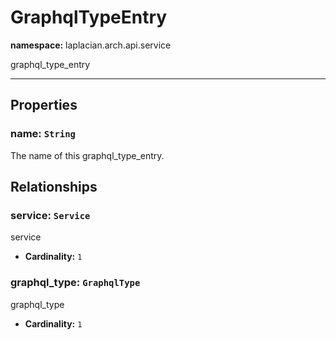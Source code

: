 # **GraphqlTypeEntry**
**namespace:** laplacian.arch.api.service

graphql_type_entry



---

## Properties

### name: `String`
The name of this graphql_type_entry.

## Relationships

### service: `Service`
service
- **Cardinality:** `1`

### graphql_type: `GraphqlType`
graphql_type
- **Cardinality:** `1`